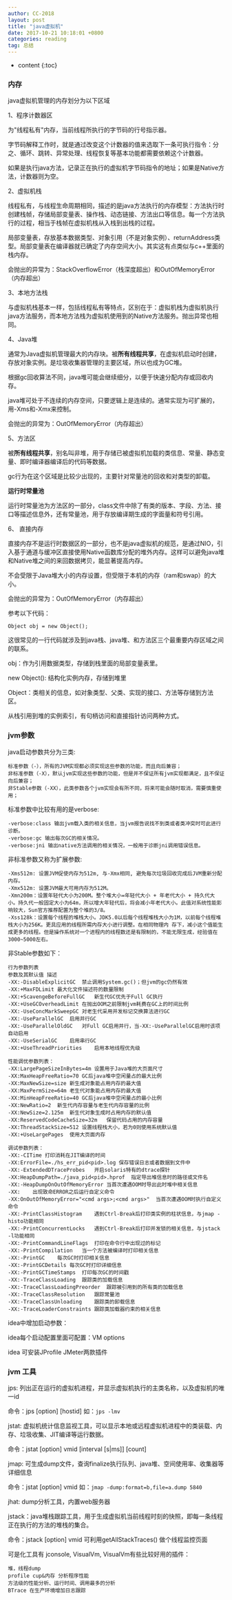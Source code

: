```yaml
---
author: CC-2018
layout: post
title: "java虚拟机"
date: 2017-10-21 10:18:01 +0800
categories: reading
tag: 总结
---
```


* content
{:toc}

### 内存

java虚拟机管理的内存划分为以下区域

1、程序计数器区

为"线程私有"内存，当前线程所执行的字节码的行号指示器。

字节码解释工作时，就是通过改变这个计数器的值来选取下一条可执行指令：分之、循环、跳转、异常处理、线程恢复等基本功能都需要依赖这个计数器。

如果是执行java方法，记录正在执行的虚拟机字节码指令的地址；如果是Native方法，计数器则为空。

2、虚拟机栈

线程私有，与线程生命周期相同，描述的是java方法执行的内存模型：方法执行时创建栈帧，存储局部变量表、操作栈、动态链接、方法出口等信息。每一个方法执行的过程，相当于栈帧在虚拟机栈从入栈到出栈的过程。

局部变量表，存放基本数据类型、对象引用（不是对象实例）、returnAddress类型。局部变量表在编译器就已确定了内存空间大小。其实这有点类似与c++里面的栈内存。

会抛出的异常为：StackOverflowError（栈深度超出）和OutOfMemoryError（内存超出）

3、本地方法栈

与虚拟机栈基本一样，包括线程私有等特点，区别在于：虚拟机栈为虚拟机执行java方法服务，而本地方法栈为虚拟机使用到的Native方法服务。抛出异常也相同。

4、Java堆

通常为Java虚拟机管理最大的内存块。被**所有线程共享**，在虚拟机启动时创建，存放对象实例。是垃圾收集器管理的主要区域，所以也成为GC堆。

根据gc回收算法不同，java堆可能会继续细分，以便于快速分配内存或回收内存。

java堆可处于不连续的内存空间，只要逻辑上是连续的。通常实现为可扩展的，用-Xms和-Xmx来控制。

会抛出的异常为：OutOfMemoryError（内存超出）

5、方法区

被**所有线程共享**，别名叫非堆，用于存储已被虚拟机加载的类信息、常量、静态变量、即时编译器编译后的代码等数据。

gc行为在这个区域是比较少出现的，主要针对常量池的回收和对类型的卸载。

**运行时常量池**

运行时常量池为方法区的一部分，class文件中除了有类的版本、字段、方法、接口等描述信息外，还有常量池，用于存放编译期生成的字面量和符号引用。

6、 直接内存

直接内存不是运行时数据区的一部分，也不是java虚拟机的规范，是通过NIO，引入基于通道与缓冲区直接使用Native函数库分配的堆外内存。这样可以避免java堆和Native堆之间的来回数据拷贝，能显著提高内存。

不会受限于Java堆大小的内存设置，但受限于本机的内存（ram和swap）的大小。

会抛出的异常为：OutOfMemoryError（内存超出）

参考以下代码：

```
Object obj = new Object();
```
这很常见的一行代码就涉及到java栈、java堆、和方法区三个最重要内存区域之间的联系。

obj：作为引用数据类型，存储到栈里面的局部变量表里。

new Object(): 结构化实例内存，存储到堆里

Object：类相关的信息，如对象类型、父类、实现的接口、方法等存储到方法区。

从栈引用到堆的实例索引，有句柄访问和直接指针访问两种方式。

### jvm参数

java启动参数共分为三类:

```
标准参数（-），所有的JVM实现都必须实现这些参数的功能，而且向后兼容；
非标准参数（-X），默认jvm实现这些参数的功能，但是并不保证所有jvm实现都满足，且不保证向后兼容；
非Stable参数（-XX），此类参数各个jvm实现会有所不同，将来可能会随时取消，需要慎重使用；
```

标准参数中比较有用的是verbose:

```
-verbose:class 输出jvm载入类的相关信息，当jvm报告说找不到类或者类冲突时可此进行诊断。
-verbose:gc 输出每次GC的相关情况。
-verbose:jni 输出native方法调用的相关情况，一般用于诊断jni调用错误信息。
```

非标准参数又称为扩展参数:

```
-Xms512m: 设置JVM促使内存为512m, 与-Xmx相同, 避免每次垃圾回收完成后JVM重新分配内存。
-Xmx512m: 设置JVM最大可用内存为512M。
-Xmn200m：设置年轻代大小为200M。整个堆大小=年轻代大小 + 年老代大小 + 持久代大小。持久代一般固定大小为64m，所以增大年轻代后，将会减小年老代大小。此值对系统性能影响较大，Sun官方推荐配置为整个堆的3/8。
-Xss128k：设置每个线程的堆栈大小。JDK5.0以后每个线程堆栈大小为1M，以前每个线程堆栈大小为256K。更具应用的线程所需内存大小进行调整。在相同物理内 存下，减小这个值能生成更多的线程。但是操作系统对一个进程内的线程数还是有限制的，不能无限生成，经验值在3000~5000左右。
```

非Stable参数如下：

```
行为参数列表
参数及其默认值	描述
-XX:-DisableExplicitGC	禁止调用System.gc()；但jvm的gc仍然有效
-XX:+MaxFDLimit	最大化文件描述符的数量限制
-XX:+ScavengeBeforeFullGC	新生代GC优先于Full GC执行
-XX:+UseGCOverheadLimit	在抛出OOM之前限制jvm耗费在GC上的时间比例
-XX:-UseConcMarkSweepGC	对老生代采用并发标记交换算法进行GC
-XX:-UseParallelGC	启用并行GC
-XX:-UseParallelOldGC	对Full GC启用并行，当-XX:-UseParallelGC启用时该项自动启用
-XX:-UseSerialGC	启用串行GC
-XX:+UseThreadPriorities	启用本地线程优先级

性能调优参数列表：
-XX:LargePageSizeInBytes=4m	设置用于Java堆的大页面尺寸
-XX:MaxHeapFreeRatio=70	GC后java堆中空闲量占的最大比例
-XX:MaxNewSize=size	新生成对象能占用内存的最大值
-XX:MaxPermSize=64m	老生代对象能占用内存的最大值
-XX:MinHeapFreeRatio=40	GC后java堆中空闲量占的最小比例
-XX:NewRatio=2	新生代内存容量与老生代内存容量的比例
-XX:NewSize=2.125m	新生代对象生成时占用内存的默认值
-XX:ReservedCodeCacheSize=32m	保留代码占用的内存容量
-XX:ThreadStackSize=512	设置线程栈大小，若为0则使用系统默认值
-XX:+UseLargePages	使用大页面内存

调试参数列表：
-XX:-CITime	打印消耗在JIT编译的时间
-XX:ErrorFile=./hs_err_pid<pid>.log	保存错误日志或者数据到文件中
-XX:-ExtendedDTraceProbes	开启solaris特有的dtrace探针
-XX:HeapDumpPath=./java_pid<pid>.hprof	指定导出堆信息时的路径或文件名
-XX:-HeapDumpOnOutOfMemoryError	当首次遭遇OOM时导出此时堆中相关信息
-XX:	出现致命ERROR之后运行自定义命令
-XX:OnOutOfMemoryError="<cmd args>;<cmd args>"	当首次遭遇OOM时执行自定义命令
-XX:-PrintClassHistogram	遇到Ctrl-Break后打印类实例的柱状信息，与jmap -histo功能相同
-XX:-PrintConcurrentLocks	遇到Ctrl-Break后打印并发锁的相关信息，与jstack -l功能相同
-XX:-PrintCommandLineFlags	打印在命令行中出现过的标记
-XX:-PrintCompilation	当一个方法被编译时打印相关信息
-XX:-PrintGC	每次GC时打印相关信息
-XX:-PrintGCDetails	每次GC时打印详细信息
-XX:-PrintGCTimeStamps	打印每次GC的时间戳
-XX:-TraceClassLoading	跟踪类的加载信息
-XX:-TraceClassLoadingPreorder	跟踪被引用到的所有类的加载信息
-XX:-TraceClassResolution	跟踪常量池
-XX:-TraceClassUnloading	跟踪类的卸载信息
-XX:-TraceLoaderConstraints	跟踪类加载器约束的相关信息
```

idea中增加启动参数：

idea每个启动配置里面可配置：VM options

idea 可安装JProfile JMeter两款插件

### jvm 工具

jps: 列出正在运行的虚拟机进程，并显示虚拟机执行的主类名称，以及虚拟机的唯一id

命令：jps [option] [hostid] 如：`jps -lmv`

jstat: 虚拟机统计信息监视工具，可以显示本地或远程虚拟机进程中的类装载、内存、垃圾收集、JIT编译等运行数据。

命令：jstat [option] vmid [interval [s|ms]] [count]

jmap: 可生成dump文件，查询finalize执行队列、java堆、空间使用率、收集器等详细信息

命令：jstat [option] vmid 如：`jmap -dump:format=b,file=a.dump 5840`

jhat: dump分析工具，内置web服务器

jstack：java堆栈跟踪工具，用于生成虚拟机当前线程时刻的快照，即每一条线程正在执行的方法的堆栈的集合。

命令：jstack [option] vmid  可利用getAllStackTraces() 做个线程监控页面

可是化工具有 jconsole, VisualVm, VisualVm有些比较好用的插件：

```
堆，线程dump
profile cup&内存 分析程序性能
方法级的性能分析、运行时间、调用最多的分析
BTrace 在生产环境增加日志跟踪
```

